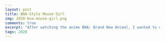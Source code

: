 ```yaml
---
layout: post
title: BNA-Style Mouse Girl
img: 2020-bna-mouse-girl.png
comments: true
excerpt: "After watching the anime BNA: Brand New Animal, I wanted to draw a pink mouse girl in the style of that show."
tags: 2020
---
```

